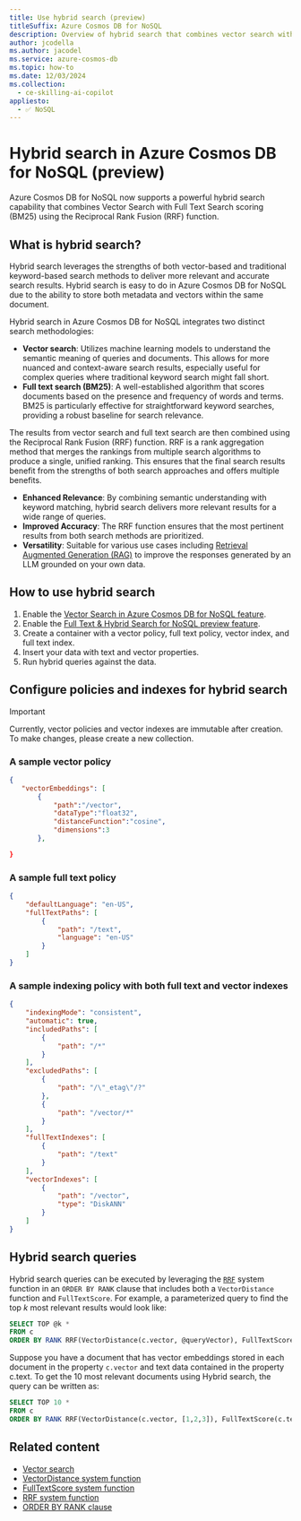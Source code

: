 ```yaml
---
title: Use hybrid search (preview)
titleSuffix: Azure Cosmos DB for NoSQL
description: Overview of hybrid search that combines vector search with full-text search scoring in Azure Cosmos DB for NoSQL.
author: jcodella
ms.author: jacodel
ms.service: azure-cosmos-db
ms.topic: how-to
ms.date: 12/03/2024
ms.collection:
  - ce-skilling-ai-copilot
appliesto:
  - ✅ NoSQL
---
```


# Hybrid search in Azure Cosmos DB for NoSQL (preview)

Azure Cosmos DB for NoSQL now supports a powerful hybrid search capability that combines Vector Search with Full Text Search scoring (BM25) using the Reciprocal Rank Fusion (RRF) function.

## What is hybrid search?

Hybrid search leverages the strengths of both vector-based and traditional keyword-based search methods to deliver more relevant and accurate search results. Hybrid search is easy to do in Azure Cosmos DB for NoSQL due to the ability to store both metadata and vectors within the same document.

Hybrid search in Azure Cosmos DB for NoSQL integrates two distinct search methodologies:

- **Vector search**: Utilizes machine learning models to understand the semantic meaning of queries and documents. This allows for more nuanced and context-aware search results, especially useful for complex queries where traditional keyword search might fall short.
- **Full text search (BM25)**: A well-established algorithm that scores documents based on the presence and frequency of words and terms. BM25 is particularly effective for straightforward keyword searches, providing a robust baseline for search relevance.

The results from vector search and full text search are then combined using the Reciprocal Rank Fusion (RRF) function. RRF is a rank aggregation method that merges the rankings from multiple search algorithms to produce a single, unified ranking. This ensures that the final search results benefit from the strengths of both search approaches and offers multiple benefits.

- **Enhanced Relevance**: By combining semantic understanding with keyword matching, hybrid search delivers more relevant results for a wide range of queries.
- **Improved Accuracy**: The RRF function ensures that the most pertinent results from both search methods are prioritized.
- **Versatility**: Suitable for various use cases including [Retrieval Augmented Generation (RAG)](rag.md) to improve the responses generated by an LLM grounded on your own data.

## How to use hybrid search

1. Enable the [Vector Search in Azure Cosmos DB for NoSQL feature](../nosql/vector-search.md#enable-the-vector-indexing-and-search-feature).
1. Enable the [Full Text & Hybrid Search for NoSQL preview feature](../gen-ai/full-text-search.md#enable-the-full-text-and-hybrid-search-for-nosql-preview-feature).
1. Create a container with a vector policy, full text policy, vector index, and full text index.
1. Insert your data with text and vector properties.
1. Run hybrid queries against the data.

## Configure policies and indexes for hybrid search

> [!IMPORTANT]
> Currently, vector policies and vector indexes are immutable after creation. To make changes, please create a new collection.

### A sample vector policy

 ```json
{
    "vectorEmbeddings": [
        {
            "path":"/vector",
            "dataType":"float32",
            "distanceFunction":"cosine",
            "dimensions":3
        },

}
```

### A sample full text policy

```json
{
    "defaultLanguage": "en-US",
    "fullTextPaths": [
        {
            "path": "/text",
            "language": "en-US"
        }
    ]
}
```

### A sample indexing policy with both full text and vector indexes

```json
{
    "indexingMode": "consistent",
    "automatic": true,
    "includedPaths": [
        {
            "path": "/*"
        }
    ],
    "excludedPaths": [
        {
            "path": "/\"_etag\"/?"
        },
        {
            "path": "/vector/*"
        }
    ],
    "fullTextIndexes": [
        {
            "path": "/text"
        }
    ],
    "vectorIndexes": [
        {
            "path": "/vector",
            "type": "DiskANN"
        }
    ]
}
```

## Hybrid search queries

Hybrid search queries can be executed by leveraging the [`RRF`](../nosql/query/rrf.md) system function in an `ORDER BY RANK` clause that includes both a `VectorDistance` function and `FullTextScore`. For example, a parameterized query to find the top *k* most relevant results would look like:

```sql
SELECT TOP @k *
FROM c
ORDER BY RANK RRF(VectorDistance(c.vector, @queryVector), FullTextScore(c.content, [@searchTerm1, @searchTerm2, ...]))
```

Suppose you have a document that has vector embeddings stored in each document in the property `c.vector` and text data contained in the property c.text. To get the 10 most relevant documents using Hybrid search, the query can be written as:

```sql
SELECT TOP 10 * 
FROM c
ORDER BY RANK RRF(VectorDistance(c.vector, [1,2,3]), FullTextScore(c.text, ["text", "to", "search", "goes" ,"here])
```

## Related content

- [Vector search](../nosql/vector-search.md)
- [VectorDistance system function](../nosql/query/vectordistance.md)
- [FullTextScore system function](../nosql/query/fulltextscore.md)
- [RRF system function](../nosql/query/rrf.md)
- [ORDER BY RANK clause](../nosql/query/order-by-rank.md)
